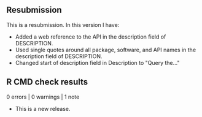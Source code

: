 ## Resubmission
This is a resubmission. In this version I have:

* Added a web reference to the API in the description field of DESCRIPTION.  
* Used single quotes around all package, software, and API names in the 
  description field of DESCRIPTION.
* Changed start of description field in Description to "Query the..."  

## R CMD check results

0 errors | 0 warnings | 1 note

* This is a new release.
